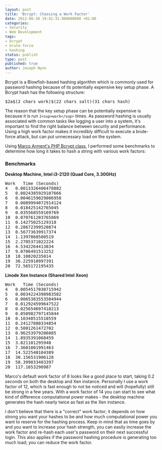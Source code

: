 ```yaml
---
layout: post
title: 'Bcrypt: Choosing a Work Factor'
date: 2012-06-30 19:42:31.000000000 +01:00
categories:
- Security
- Web Development
tags:
- bcrypt
- brute-force
- hashing
status: publish
type: post
published: true
author: Joseph Wynn
---
```


Bcrypt is a Blowfish-based hashing algorithm which is commonly used for password hashing because of its potentially expensive key setup phase. A Bcrypt hash has the following structure:

<pre>$2a$(2 chars work)$(22 chars salt)(31 chars hash)</pre>

The reason that the key setup phase can be potentially expensive is because it is run `2<sup>work</sup>` times. As password hashing is usually associated with common tasks like logging a user into a system, it's important to find the right balance between security and performance. Using a high work factor makes it incredibly difficult to execute a brute-force attack, but can put unnecessary load on the system.

Using [Marco Arment's PHP Bcrypt class](https://gist.github.com/1053158/), I performed some benchmarks to determine how long it takes to hash a string with various work factors:<!--more-->

### Benchmarks

**Desktop Machine, Intel i3-2120 (Quad Core, 3.30GHz)**

<pre>Work	Time (Seconds)
4	0.0013326406478882
5	0.0024385929107666
6	0.0046159029006958
7	0.0089994072914124
8	0.018425142765045
9	0.035568559169769
10	0.070761203765869
11	0.14275025129318
12	0.28672399520874
13	0.56773639917374
14	1.1397068500519
15	2.2705371022224
16	4.5342264413834
17	9.0786491513252
18	18.10820235014
19	36.225910997391
20	72.565172195435</pre>

**Linode Xen Instance (Shared Intel Xeon)**

<pre>Work	Time (Seconds)
4	0.0054517030715942
5	0.0034224390983582
6	0.0065383553504944
7	0.012924599647522
8	0.025654697418213
9	0.050982797145844
10	0.10348515510559
11	0.24127880334854
12	0.5001261472702
13	0.96253979206085
14	1.8935391068459
15	3.821101295948
16	7.3601801991463
17	14.522540104389
18	30.156531906128
19	58.399033403397
20	117.1653290987</pre>

Marco's default work factor of 8 looks like a good place to start, taking 0.2 seconds on both the desktop and Xen instance. Personally I use a work factor of 12, which is fast enough to not be noticed and will (hopefully) still be strong in a few years. With a work factor of 14 you can start to see what kind of difference computational power makes - the desktop machine generates the hash nearly twice as fast as the Xen instance.

I don't believe that there is a "correct" work factor; it depends on how strong you want your hashes to be and how much computational power you want to reserve for the hashing process. Keep in mind that as time goes by and you want to increase your hash strength, you can easily increase the work factor and re-hash each user's password on their next successful login. This also applies if the password hashing procedure is generating too much load; you can reduce the work factor.
